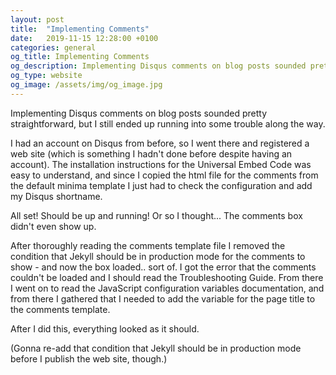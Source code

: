 ```yaml
---
layout: post
title:  "Implementing Comments"
date:   2019-11-15 12:28:00 +0100
categories: general
og_title: Implementing Comments
og_description: Implementing Disqus comments on blog posts sounded pretty straightforward, but I still ended up running into some trouble along the way.
og_type: website
og_image: /assets/img/og_image.jpg
---
```

Implementing Disqus comments on blog posts sounded pretty straightforward, but I still ended up running into some trouble along the way.

I had an account on Disqus from before, so I went there and registered a web site (which is something I hadn't done before despite having an account). The 
installation instructions for the Universal Embed Code was easy to understand, and since I copied the html file for the comments from the default minima template 
I just had to check the configuration and add my Disqus shortname.

All set! Should be up and running! Or so I thought... The comments box didn't even show up.

After thoroughly reading the comments template file I removed the condition that Jekyll should be in production mode for the comments to show - and now the box 
loaded.. sort of. I got the error that the comments couldn't be loaded and I should read the Troubleshooting Guide. From there I went on to read the JavaScript 
configuration variables documentation, and from there I gathered that I needed to add the variable for the page title to the comments template.

After I did this, everything looked as it should.

(Gonna re-add that condition that Jekyll should be in production mode before I publish the web site, though.)